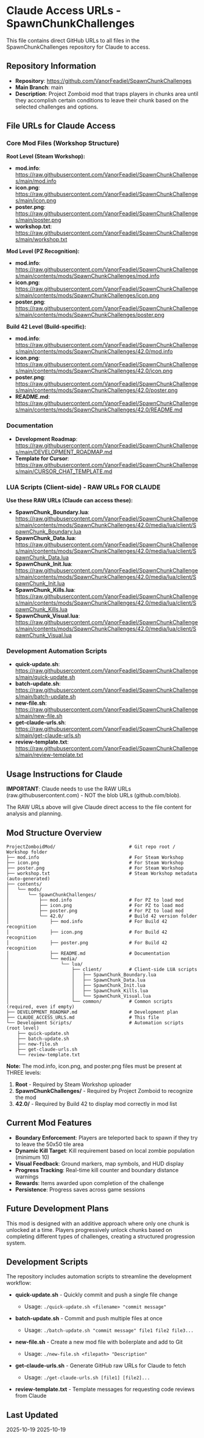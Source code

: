 # Claude Access URLs - SpawnChunkChallenges

This file contains direct GitHub URLs to all files in the SpawnChunkChallenges repository for Claude to access.

## Repository Information
- **Repository**: https://github.com/VanorFeadiel/SpawnChunkChallenges
- **Main Branch**: main
- **Description**: Project Zomboid mod that traps players in chunks area until they accomplish certain conditions to leave their chunk based on the selected challenges and options.

## File URLs for Claude Access

### Core Mod Files (Workshop Structure)

**Root Level (Steam Workshop):**
- **mod.info**: https://raw.githubusercontent.com/VanorFeadiel/SpawnChunkChallenges/main/mod.info
- **icon.png**: https://raw.githubusercontent.com/VanorFeadiel/SpawnChunkChallenges/main/icon.png
- **poster.png**: https://raw.githubusercontent.com/VanorFeadiel/SpawnChunkChallenges/main/poster.png
- **workshop.txt**: https://raw.githubusercontent.com/VanorFeadiel/SpawnChunkChallenges/main/workshop.txt

**Mod Level (PZ Recognition):**
- **mod.info**: https://raw.githubusercontent.com/VanorFeadiel/SpawnChunkChallenges/main/contents/mods/SpawnChunkChallenges/mod.info
- **icon.png**: https://raw.githubusercontent.com/VanorFeadiel/SpawnChunkChallenges/main/contents/mods/SpawnChunkChallenges/icon.png
- **poster.png**: https://raw.githubusercontent.com/VanorFeadiel/SpawnChunkChallenges/main/contents/mods/SpawnChunkChallenges/poster.png

**Build 42 Level (Build-specific):**
- **mod.info**: https://raw.githubusercontent.com/VanorFeadiel/SpawnChunkChallenges/main/contents/mods/SpawnChunkChallenges/42.0/mod.info
- **icon.png**: https://raw.githubusercontent.com/VanorFeadiel/SpawnChunkChallenges/main/contents/mods/SpawnChunkChallenges/42.0/icon.png
- **poster.png**: https://raw.githubusercontent.com/VanorFeadiel/SpawnChunkChallenges/main/contents/mods/SpawnChunkChallenges/42.0/poster.png
- **README.md**: https://raw.githubusercontent.com/VanorFeadiel/SpawnChunkChallenges/main/contents/mods/SpawnChunkChallenges/42.0/README.md

### Documentation
- **Development Roadmap**: https://raw.githubusercontent.com/VanorFeadiel/SpawnChunkChallenges/main/DEVELOPMENT_ROADMAP.md
- **Template for Cursor**: https://raw.githubusercontent.com/VanorFeadiel/SpawnChunkChallenges/main/CURSOR_CHAT_TEMPLATE.md
### LUA Scripts (Client-side) - RAW URLs FOR CLAUDE

**Use these RAW URLs (Claude can access these):**
- **SpawnChunk_Boundary.lua**: https://raw.githubusercontent.com/VanorFeadiel/SpawnChunkChallenges/main/contents/mods/SpawnChunkChallenges/42.0/media/lua/client/SpawnChunk_Boundary.lua
- **SpawnChunk_Data.lua**: https://raw.githubusercontent.com/VanorFeadiel/SpawnChunkChallenges/main/contents/mods/SpawnChunkChallenges/42.0/media/lua/client/SpawnChunk_Data.lua
- **SpawnChunk_Init.lua**: https://raw.githubusercontent.com/VanorFeadiel/SpawnChunkChallenges/main/contents/mods/SpawnChunkChallenges/42.0/media/lua/client/SpawnChunk_Init.lua
- **SpawnChunk_Kills.lua**: https://raw.githubusercontent.com/VanorFeadiel/SpawnChunkChallenges/main/contents/mods/SpawnChunkChallenges/42.0/media/lua/client/SpawnChunk_Kills.lua
- **SpawnChunk_Visual.lua**: https://raw.githubusercontent.com/VanorFeadiel/SpawnChunkChallenges/main/contents/mods/SpawnChunkChallenges/42.0/media/lua/client/SpawnChunk_Visual.lua

### Development Automation Scripts
- **quick-update.sh**: https://raw.githubusercontent.com/VanorFeadiel/SpawnChunkChallenges/main/quick-update.sh
- **batch-update.sh**: https://raw.githubusercontent.com/VanorFeadiel/SpawnChunkChallenges/main/batch-update.sh
- **new-file.sh**: https://raw.githubusercontent.com/VanorFeadiel/SpawnChunkChallenges/main/new-file.sh
- **get-claude-urls.sh**: https://raw.githubusercontent.com/VanorFeadiel/SpawnChunkChallenges/main/get-claude-urls.sh
- **review-template.txt**: https://raw.githubusercontent.com/VanorFeadiel/SpawnChunkChallenges/main/review-template.txt

## Usage Instructions for Claude

**IMPORTANT**: Claude needs to use the RAW URLs (raw.githubusercontent.com) - NOT the blob URLs (github.com/blob). 

The RAW URLs above will give Claude direct access to the file content for analysis and planning.

## Mod Structure Overview

```
ProjectZomboidMod/                           # Git repo root / Workshop folder
├── mod.info                                 # For Steam Workshop
├── icon.png                                 # For Steam Workshop  
├── poster.png                               # For Steam Workshop
├── workshop.txt                             # Steam Workshop metadata (auto-generated)
├── contents/
│   └── mods/
│       └── SpawnChunkChallenges/
│           ├── mod.info                     # For PZ to load mod
│           ├── icon.png                     # For PZ to load mod
│           ├── poster.png                   # For PZ to load mod
│           └── 42.0/                        # Build 42 version folder
│               ├── mod.info                 # For Build 42 recognition
│               ├── icon.png                 # For Build 42 recognition
│               ├── poster.png               # For Build 42 recognition
│               ├── README.md                # Documentation
│               └── media/
│                   └── lua/
│                       ├── client/          # Client-side LUA scripts
│                       │   ├── SpawnChunk_Boundary.lua
│                       │   ├── SpawnChunk_Data.lua
│                       │   ├── SpawnChunk_Init.lua
│                       │   ├── SpawnChunk_Kills.lua
│                       │   └── SpawnChunk_Visual.lua
│                       └── common/          # Common scripts (required, even if empty)
├── DEVELOPMENT_ROADMAP.md                   # Development plan
├── CLAUDE_ACCESS_URLS.md                    # This file
└── Development Scripts/                     # Automation scripts (root level)
    ├── quick-update.sh
    ├── batch-update.sh
    ├── new-file.sh
    ├── get-claude-urls.sh
    └── review-template.txt
```

**Note:** The mod.info, icon.png, and poster.png files must be present at THREE levels:
1. **Root** - Required by Steam Workshop uploader
2. **SpawnChunkChallenges/** - Required by Project Zomboid to recognize the mod
3. **42.0/** - Required by Build 42 to display mod correctly in mod list

## Current Mod Features

- **Boundary Enforcement**: Players are teleported back to spawn if they try to leave the 50x50 tile area
- **Dynamic Kill Target**: Kill requirement based on local zombie population (minimum 10)
- **Visual Feedback**: Ground markers, map symbols, and HUD display
- **Progress Tracking**: Real-time kill counter and boundary distance warnings
- **Rewards**: Items awarded upon completion of the challenge
- **Persistence**: Progress saves across game sessions

## Future Development Plans

This mod is designed with an additive approach where only one chunk is unlocked at a time. Players progressively unlock chunks based on completing different types of challenges, creating a structured progression system.

## Development Scripts

The repository includes automation scripts to streamline the development workflow:

- **quick-update.sh** - Quickly commit and push a single file change
  - Usage: `./quick-update.sh <filename> "commit message"`
  
- **batch-update.sh** - Commit and push multiple files at once
  - Usage: `./batch-update.sh "commit message" file1 file2 file3...`
  
- **new-file.sh** - Create a new mod file with boilerplate and add to Git
  - Usage: `./new-file.sh <filepath> "Description"`
  
- **get-claude-urls.sh** - Generate GitHub raw URLs for Claude to fetch
  - Usage: `./get-claude-urls.sh [file1] [file2]...`
  
- **review-template.txt** - Template messages for requesting code reviews from Claude

## Last Updated
2025-10-19
2025-10-19